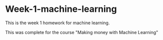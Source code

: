 # Week-1-machine-learning
This is the week 1 homework for machine learning.

This  was complete for the course "Making money with Machine Learning"
